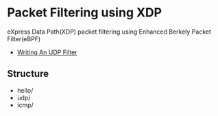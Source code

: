 # Packet Filtering using XDP
eXpress Data Path(XDP) packet filtering using Enhanced Berkely Packet Filter(eBPF)

- [Writing An UDP Filter](https://duo.com/labs/tech-notes/writing-an-xdp-network-filter-with-ebpf#section2)

## Structure 
- hello/
- udp/
- icmp/
